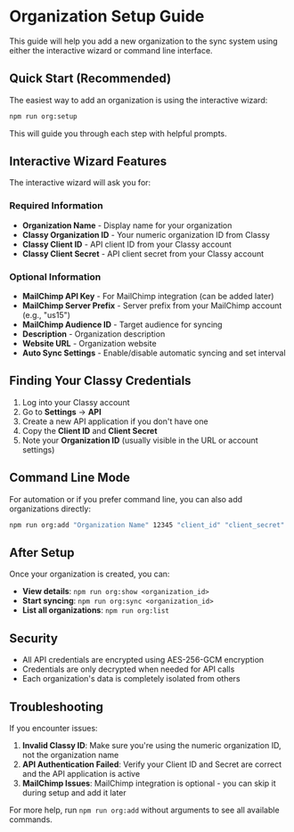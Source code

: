 # Organization Setup Guide

This guide will help you add a new organization to the sync system using either the interactive wizard or command line interface.

## Quick Start (Recommended)

The easiest way to add an organization is using the interactive wizard:

```bash
npm run org:setup
```

This will guide you through each step with helpful prompts.

## Interactive Wizard Features

The interactive wizard will ask you for:

### Required Information
- **Organization Name** - Display name for your organization
- **Classy Organization ID** - Your numeric organization ID from Classy
- **Classy Client ID** - API client ID from your Classy account
- **Classy Client Secret** - API client secret from your Classy account

### Optional Information
- **MailChimp API Key** - For MailChimp integration (can be added later)
- **MailChimp Server Prefix** - Server prefix from your MailChimp account (e.g., "us15")
- **MailChimp Audience ID** - Target audience for syncing
- **Description** - Organization description
- **Website URL** - Organization website
- **Auto Sync Settings** - Enable/disable automatic syncing and set interval

## Finding Your Classy Credentials

1. Log into your Classy account
2. Go to **Settings** → **API**
3. Create a new API application if you don't have one
4. Copy the **Client ID** and **Client Secret**
5. Note your **Organization ID** (usually visible in the URL or account settings)

## Command Line Mode

For automation or if you prefer command line, you can also add organizations directly:

```bash
npm run org:add "Organization Name" 12345 "client_id" "client_secret"
```

## After Setup

Once your organization is created, you can:

- **View details**: `npm run org:show <organization_id>`
- **Start syncing**: `npm run org:sync <organization_id>`
- **List all organizations**: `npm run org:list`

## Security

- All API credentials are encrypted using AES-256-GCM encryption
- Credentials are only decrypted when needed for API calls
- Each organization's data is completely isolated from others

## Troubleshooting

If you encounter issues:

1. **Invalid Classy ID**: Make sure you're using the numeric organization ID, not the organization name
2. **API Authentication Failed**: Verify your Client ID and Secret are correct and the API application is active
3. **MailChimp Issues**: MailChimp integration is optional - you can skip it during setup and add it later

For more help, run `npm run org:add` without arguments to see all available commands.